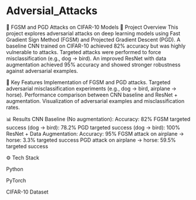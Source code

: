 # Adversial_Attacks
🚀 FGSM and PGD Attacks on CIFAR-10 Models
📌 Project Overview
This project explores adversarial attacks on deep learning models using Fast Gradient Sign Method (FGSM) and Projected Gradient Descent (PGD).
A baseline CNN trained on CIFAR-10 achieved 82% accuracy but was highly vulnerable to attacks.
Targeted attacks were performed to force misclassification (e.g., dog → bird).
An improved ResNet with data augmentation achieved 95% accuracy and showed stronger robustness against adversarial examples.

🧩 Key Features
Implementation of FGSM and PGD attacks.
Targeted adversarial misclassification experiments (e.g., dog → bird, airplane → horse).
Performance comparison between CNN baseline and ResNet + augmentation.
Visualization of adversarial examples and misclassification rates.

📊 Results
CNN Baseline (No augmentation):
Accuracy: 82%
FGSM targeted success (dog → bird): 78.2%
PGD targeted success (dog → bird): 100%
ResNet + Data Augmentation:
Accuracy: 95%
FGSM attack on airplane → horse: 3.3% targeted success
PGD attack on airplane → horse: 59.5% targeted success

⚙️ Tech Stack

Python

PyTorch

CIFAR-10 Dataset

